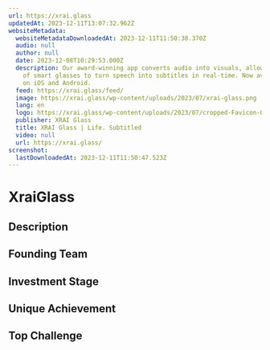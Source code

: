 ```yaml
---
url: https://xrai.glass
updatedAt: 2023-12-11T13:07:32.962Z
websiteMetadata:
  websiteMetadataDownloadedAt: 2023-12-11T11:50:38.370Z
  audio: null
  author: null
  date: 2023-12-08T10:29:53.000Z
  description: Our award-winning app converts audio into visuals, allowing a pair
    of smart glasses to turn speech into subtitles in real-time. Now available
    on iOS and Android.
  feed: https://xrai.glass/feed/
  image: https://xrai.glass/wp-content/uploads/2023/07/xrai-glass.png
  lang: en
  logo: https://xrai.glass/wp-content/uploads/2023/07/cropped-Favicon-01-270x270.png
  publisher: XRAI Glass
  title: XRAI Glass | Life. Subtitled
  video: null
  url: https://xrai.glass/
screenshot:
  lastDownloadedAt: 2023-12-11T11:50:47.523Z
---
```

# XraiGlass
## Description
## Founding Team
## Investment Stage
## Unique Achievement
## Top Challenge
